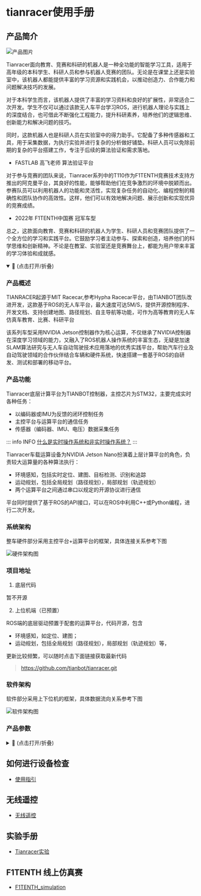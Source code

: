 # tianracer使用手册

## 产品简介

![产品图片](https://static.tianbot.com/product/20220307/3575b35d4364b8b897570e4a2e62c4b1.png)

Tianracer面向教育、竞赛和科研的机器人是一种全功能的智能学习工具，适用于高年级的本科学生、科研人员和参与机器人竞赛的团队。无论是在课堂上还是实验室中，该机器人都能提供丰富的学习资源和实践机会，以推动创造力、合作能力和问题解决技巧的发展。

对于本科学生而言，该机器人提供了丰富的学习资料和良好的扩展性，非常适合二次开发。学生不仅可以通过该款无人车平台学习ROS，进行机器人理论与实践上的深度结合，也可借此不断强化工程能力，提升科研素养，培养他们的逻辑思维、创新能力和解决问题的技巧。

同时，这款机器人也是科研人员在实验室中的得力助手。它配备了多种传感器和工具，用于采集数据，为执行实验并进行复杂的分析做好铺垫。科研人员可以免除前期的复杂的平台搭建工作，专注于后续的算法验证和需求落地。

- FASTLAB 高飞老师 算法验证平台

对于参与竞赛的团队来说，Tianracer系列中的T110作为F1TENTH竞赛技术支持方推出的阿克曼平台，其良好的性能，能够帮助他们在竞争激烈的环境中脱颖而出。参赛队员可以利用机器人的功能和灵活性，实现复杂任务的自动化、编程控制的精确性和团队协作的高效性。这样，他们可以有效地解决问题、展示创新和实现优异的竞赛成绩。

- 2022年 F1TENTH中国赛 冠军车型

总之，这款面向教育、竞赛和科研的机器人为学生、科研人员和竞赛团队提供了一个全方位的学习和实践平台。它鼓励学习者主动参与、探索和创造，培养他们的科学思维和创新精神。不论是在教室、实验室还是竞赛舞台上，都能为用户带来丰富的学习体验和成就感。


<details open>

<summary>📖 (点击打开/折叠)</summary>

### 产品概述

TIANRACER起源于MIT Racecar,参考Hypha Racecar平台，由TIANBOT团队改进开发，这款基于ROS的无人车平台，最大速度可达5M/S，提供开源控制程序、开发文档、支持创建地图、路径规划、自主导航等功能，可作为高等教育的无人车仿真车教育、比赛、科研平台

该系列车型采用NVIDIA Jetson控制器作为核心运算，不仅继承了NVIDIA控制器在深度学习领域的能力，又融入了ROS机器人操作系统的丰富生态，无疑是加速SLAM算法研究与无人车自动驾驶技术应用落地的优秀实践平台，帮助汽车行业及自动驾驶领域的合作伙伴结合车辆和硬件系统，快速搭建一套基于ROS的自研发、测试和部署的移动平台。

### 产品功能

Tianracer底层计算平台为TIANBOT控制器，主控芯片为STM32，主要完成实时各种任务：
- 以编码器或IMU为反馈的闭环控制任务
- 主控平台与运算平台的通信任务
- 传感器（编码器、IMU、电压）数据采集任务

::: info INFO
[什么是实时操作系统和非实时操作系统？](https://www.cnblogs.com/bandaoyu/p/16752957.html)
:::

Tianracer车载运算设备为NVIDIA Jetson Nano扮演着上层计算平台的角色，负责较大运算量的各种算法执行：

- 环境感知，包括实时定位、建图、目标检测、识别和追踪
- 运动规划，包括全局规划（路径规划），局部规划（轨迹规划）
- 两个运算平台之间通过串口以规定的开源协议进行通信

平台同时提供了基于ROS的API接口，可以在ROS中利用C++或Python编程，进行二次开发。

### 系统架构

整车硬件部分采用主控平台+运算平台的框架，具体连接关系参考下图

![硬件架构图](https://tianbot-pic.oss-cn-beijing.aliyuncs.com/tianbot/202112211513183.jpg)

### 项目地址

1. 底层代码

暂不开源

2. 上位机端（已预置）

ROS端的底层驱动预置于配套的运算平台，代码开源，包含
- 环境感知，如定位、建图；
- 运动规划，包括全局规划（路径规划），局部规划（轨迹规划）等，

更新比较频繁，可以随时点击下面链接获取最新代码

> https://github.com/tianbot/tianracer.git



### 软件架构

软件部分采用上下位机的框架，具体数据流向关系参考下图

![软件架构图](https://tianbot-pic.oss-cn-beijing.aliyuncs.com/tianbot/202112211524663.png)

### 产品参数

<details>
<summary>📖 (点击打开/折叠)</summary>

|产品型号|Tianracer T105|Tianracer T108|Tianracer T110|
|:--:|:--:|:--:|:--:|
|产品展示|![](https://static.tianbot.com/product/20220307/9ab86c750bb5fb1b2c7ffe1374a155d7.png)|![产品展示](https://static.tianbot.com/product/20220316/0270c2851da25e9e8ab5b8c05a5d9faa.png) | ![](https://static.tianbot.com/product/20220307/3575b35d4364b8b897570e4a2e62c4b1.png)|
|产品尺寸| - | 608 x 327 x 213mm |380 x 210 x 195|
|产品净重| - | 7.1kg |<3.5kg|
|底盘结构| - | 阿克曼结构 |阿克曼结构|
|驱动方式| - | 单无感无刷电机全时四驱 |单无感无刷电机全时四驱|
|最大移动速度| - | 5m/s max, 0.1m/s min | 3.5m/s |
|底盘参数| - | 轴距：396mm， 轮距：270mm， 轮径：135mm | - |
|运行时间| - | 不小于2小时，以具体情况而定 |不小于2小时，以具体情况而定 |
|供电电池| - | 24V动力锂电池 | 5000mAh动力锂电池 |
|充电适配器| - | 25.2V 3A锂电适配器 | 2s-4s平衡充 |
|是否防水防尘| - | 防水、防尘 | 不防水、不防尘 | 
| | | 运算平台 | |
|运算平台| - | Jeston Xavier NX | Jeston Nano 4G |
| | | 控制平台 | |
|主控芯片| - | STM32F407VET6 |STM32F407VET6|
|输入电压| - | 5V |5V |
|接口| - | DBUS、UART、PWM | DBUS、UART、PWM|
| |  | 传感器 | |
|激光雷达| - | 傲视 Osight IE102-H | 思岚 Rpliadr A1  / 锐驰 richbeam Lakibeam1 |
|深度相机| - | Intel Realsense D455 | 单目USB摄像头 |
|IMU| - | 6轴MPU6050 | 6轴MPU6050 | 

</details>

</details>

## 如何进行设备检查

- [使用指引](/tianracer/guide/)


## 无线遥控

- [无线遥控](/tianracer/guide/#无线遥控)

## 实验手册

- [Tianracer实验](/tianracer/experiment/)

## F1TENTH 线上仿真赛

- [F1TENTH_simulation](/competition/f1tenth_online/)